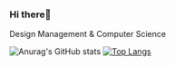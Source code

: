 ### Hi there👋
 Design Management & Computer Science 

<!--
**yeclairer/yeclairer** is a ✨ _special_ ✨ repository because its `README.md` (this file) appears on your GitHub profile.

Here are some ideas to get you started:

- 🔭 I’m currently working on ...
- 🌱 I’m currently learning ...
- 👯 I’m looking to collaborate on ...
- 🤔 I’m looking for help with ...
- 💬 Ask me about ...
- 📫 How to reach me: ...
- 😄 Pronouns: ...
- ⚡ Fun fact: ...
-->

![Anurag's GitHub stats](https://github-readme-stats.vercel.app/api?username=joohyering&&show_icons=true&theme=graywhite) 
[![Top Langs](https://github-readme-stats.vercel.app/api/top-langs/?username=joohyering&layout=compact)](https://github.com/joohyering/github-readme-stats)
